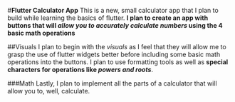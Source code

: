 #**Flutter Calculator App**
This is a new, small calculator app that I plan to build while learning the basics of flutter.
**I plan to create an app with buttons that will _allow you to accurately calculate numbers_ using the 4 basic math operations**

##Visuals
I plan to begin with the _visuals_ as I feel that they will allow me to grasp the use of flutter widgets better before including some basic math operations into the buttons. 
I plan to use formatting tools as well as **special characters for operations like _powers and roots_**. 

###Math
Lastly, I plan to implement all the parts of a calculator that will allow you to, well, calculate.




